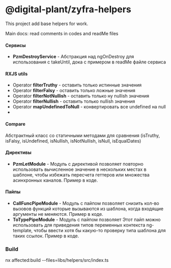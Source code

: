 # @digital-plant/zyfra-helpers
This project add base helpers for work. 

Main docs: read comments in codes and readMe files

#### Сервисы
- **PzmDestroyService** - Абстракция над ngOnDestroy для использования с takeUntil, дока с примером в readMe файле сервиса


#### RXJS utils
- Operator **filterTruthy** - оставить только истинные значения
- Operator **filterFalsy** - оставить только ложные значения
- Operator **filterNotNullish** - оставить только ну nullish значения
- Operator **filterNullish** - оставить только nullish значения
- Operator **mapUndefinedToNull** - конвертировать все undefined на null
- 
#### Compare
Абстрактный класс со статичными методами для сравнения (isTruthy, isFalsy, isUndefined, isNullish, isNotNullish, isNull, isEqualDates)


#### Директивы
- **PzmLetModule** - Модуль с директивой позволяет повторно использовать вычисленное значение в нескольких местах в шаблоне, чтобы избежать пересчета геттеров или множества асинхронных каналов. Пример в коде.

#### Пайпы
- **CallFuncPipeModule** - Модуль с пайпом позволяет снизить кол-во вызовов функций которые вызываются из шаблона, когда входящие аргументы не меняются. Пример в коде.
- **ToTypePipeModule** - Модуль с пайпом позволяет Этот пайп можно использовать для приведения типов переменных контекста ng-template, чтобы ввести хотя бы какую-то проверку типа шаблона для таких ссылок. Пример в коде.

### Build

nx affected:build --files=libs/helpers/src/index.ts
